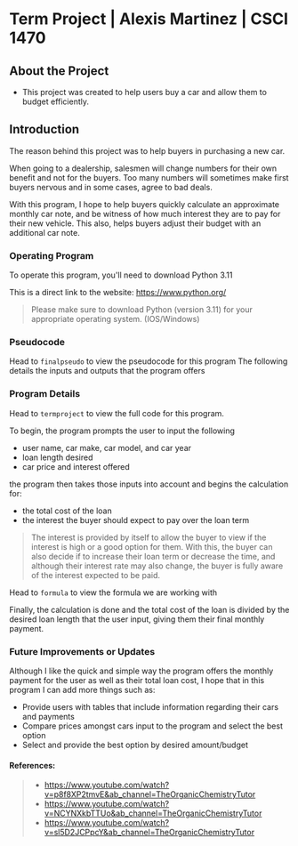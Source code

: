 
# Term Project | Alexis Martinez | CSCI 1470


## About the Project

* This project was created to help users buy a car and allow them to budget efficiently.

## Introduction

The reason behind this project was to help buyers in purchasing a new car.  

When going to a dealership, salesmen will change numbers for their own benefit and not for the buyers. 
Too many numbers will sometimes make first buyers nervous and in some cases, agree to bad deals. 

With this program, I hope to help buyers quickly calculate an approximate monthly car note, and be witness of how much interest they are to pay for their new vehicle. 
This also, helps buyers adjust their budget with an additional car note. 

### Operating Program
To operate this program, you'll need to download Python 3.11

This is a direct link to the website: https://www.python.org/
> Please make sure to download Python (version 3.11) for your appropriate operating system. (IOS/Windows)

### Pseudocode 
Head to `finalpseudo` to view the pseudocode for this program
The following details the inputs and outputs that the program offers

### Program Details
Head to `termproject` to view the full code for this program.


To begin, the program prompts the user to input the following
* user name, car make, car model, and car year
* loan length desired
* car price and interest offered

the program then takes those inputs into account and begins the calculation for:
* the total cost of the loan
* the interest the buyer should expect to pay over the loan term 

> The interest is provided by itself to allow the buyer to view if the interest is high or a good option for them. With this, the buyer can also decide if to increase their loan term or decrease the time, and although their interest rate may also change, the buyer is fully aware of the interest expected to be paid. 

Head to `formula` to view the formula we are working with

Finally, the calculation is done and the total cost of the loan is divided by the desired loan length that the user input, giving them their final monthly payment.

### Future Improvements or Updates
Although I like the quick and simple way the program offers the monthly payment for the user as well as their total loan cost, I hope that in this program I can add more things such as:
* Provide users with tables that include  information regarding their cars and payments
* Compare prices amongst cars input to the program and select the best option 
* Select and provide the best option by desired amount/budget 

#### References: 
> * https://www.youtube.com/watch?v=p8f8XP2tmvE&ab_channel=TheOrganicChemistryTutor
> *  https://www.youtube.com/watch?v=NCYNXkbTTUo&ab_channel=TheOrganicChemistryTutor
> *  https://www.youtube.com/watch?v=sl5D2JCPpcY&ab_channel=TheOrganicChemistryTutor

